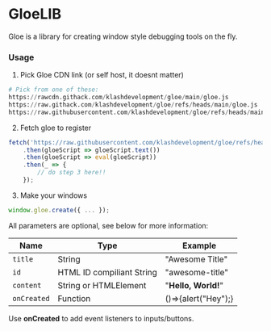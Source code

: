 # GloeLIB
Gloe is a library for creating window style debugging tools on the fly.

### Usage
1. Pick Gloe CDN link (or self host, it doesnt matter)
```py
# Pick from one of these:
https://rawcdn.githack.com/klashdevelopment/gloe/main/gloe.js
https://raw.githack.com/klashdevelopment/gloe/refs/heads/main/gloe.js
https://raw.githubusercontent.com/klashdevelopment/gloe/refs/heads/main/gloe.js
```
2. Fetch gloe to register
```js
fetch('https://raw.githubusercontent.com/klashdevelopment/gloe/refs/heads/main/gloe.js')
    .then(gloeScript => gloeScript.text())
    .then(gloeScript => eval(gloeScript))
    .then(_ => {
        // do step 3 here!!
    });
```
3. Make your windows
```js
window.gloe.create({ ... });
```
All parameters are optional, see below for more information:

| Name | Type | Example |
| --- | --- | --- |
| `title` | String | "Awesome Title" |
| `id` | HTML ID compiliant String | "awesome-title" |
| `content` | String or HTMLElement | "<b>Hello, World!</b>" |
| `onCreated` | Function | ()=>{alert("Hey");} |

Use **onCreated** to add event listeners to inputs/buttons.
